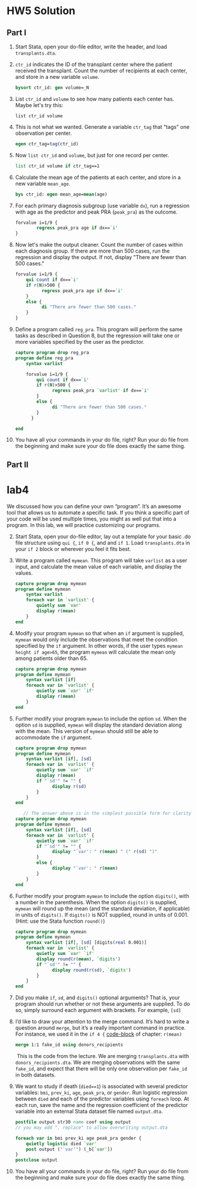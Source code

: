 ﻿# HW5 Solution

## Part I

1. Start Stata, open your do-file editor, write the header, and load `transplants.dta`.

2. `ctr_id` indicates the ID of the transplant center where the patient received the transplant. Count the number of recipients at each center, and store in a new variable `volume`.

   ```stata
   bysort ctr_id: gen volume=_N
   ```

3. List `ctr_id` and `volume` to see how many patients each center has. Maybe let's try this:

   `list ctr_id volume`

4. This is not what we wanted. Generate a variable `ctr_tag` that "tags" one observation per center.

   ```stata
   egen ctr_tag=tag(ctr_id)
   ```

5. Now `list ctr_id` and `volume`, but just for one record per center.

   ```stata
   list ctr_id volume if ctr_tag==1
   ```

6. Calculate the mean age of the patients at each center, and store in a new variable `mean_age`.

   ```stata
   bys ctr_id: egen mean_age=mean(age)
   ```

7. For each primary diagnosis subgroup (use variable `dx`), run a regression with age as the predictor and peak PRA (`peak_pra`) as the outcome.

   ```stata
   forvalue i=1/9 {
           regress peak_pra age if dx==`i'
   }
   ```

8. Now let's make the output cleaner. Count the number of cases within each diagnosis group. If there are more than 500 cases, run the regression and display the output. If not, display "There are fewer than 500 cases."

   ```stata
   forvalue i=1/9 {
       qui count if dx==`i'
       if r(N)>500 {
             regress peak_pra age if dx==`i'
       } 
       else {
             di "There are fewer than 500 cases."
       }
   }
   ```

9. Define a program called `reg_pra`. This program will perform the same tasks as described in Question 8, but the regression will take one or more variables specified by the user as the predictor.

   ```stata
   capture program drop reg_pra
   program define reg_pra
       syntax varlist
   
       forvalue i=1/9 {
           qui count if dx==`i'
           if r(N)>500 {
                 regress peak_pra `varlist' if dx==`i'
           } 
           else {
                 di "There are fewer than 500 cases."
           }
         }
   
   end
   ```

10. You have all your commands in your do file, right? Run your do file from the beginning and make sure your do file does exactly the same thing.

## Part II

# lab4

We discussed how you can define your own “program”. It’s an awesome tool that allows us to automate a specific task. If you think a specific part of your code will be used multiple times, you might as well put that into a program. In this lab, we will practice customizing our programs.

2. Start Stata, open your do-file editor, lay out a template for your basic .do file structure using `qui {`, `if 0 {`, and and `if 1`. Load `transplants.dta`  in your `if 2` block or wherever you feel it fits best.

3. Write a program called `mymean`. This program will take `varlist` as a user input, and calculate the mean value of each variable, and display the values.

   ```stata
   capture program drop mymean
   program define mymean
       syntax varlist
       foreach var in `varlist' {   
           quietly sum `var'
           display r(mean)
       }
   end
   
   ```

4. Modify your program `mymean` so that when an `if` argument is supplied, `mymean` would only include the observations that meet the condition specified by the `if` argument. In other words, if the user types `mymean height if age>65`, the program `mymean` will calculate the mean only among patients older than 65.

   ```stata
   capture program drop mymean
   program define mymean
       syntax varlist [if]
       foreach var in `varlist' {
           quietly sum `var' `if'
           display r(mean)
       }
   end
   ```

5. Further modify your program `mymean` to include the option `sd`. When the option `sd` is supplied, `mymean` will display the standard deviation along with the mean. This version of `mymean` should still be able to accommodate the `if` argument.

   ```stata
   capture program drop mymean
   program define mymean
       syntax varlist [if], [sd]
       foreach var in `varlist' {
           quietly sum `var' `if'
           display r(mean)
           if "`sd'" != "" {
                 display r(sd)
           }
       }
   end
   
      // The answer above is in the simplest possible form for clarity. In practice, I will arrange the outputs a little bit better.
   capture program drop mymean
   program define mymean
       syntax varlist [if], [sd]
       foreach var in `varlist' {
           quietly sum `var' `if'
           if "`sd'" != "" {
                 display "`var': " r(mean) " (" r(sd) ")"
           }
           else {
                 display "`var': " r(mean)
           }
       }
   end
   ```

6. Further modify your program `mymean` to include the option `digits()`, with a number in the parenthesis. When the option `digits()` is supplied, `mymean` will round up the mean (and the standard deviation, if applicable) in units of `digits()`. If `digits()` is NOT supplied, round in units of 0.001. (Hint: use the Stata function `round()`)

   ```stata
   capture program drop mymean
   program define mymean
       syntax varlist [if], [sd] [digits(real 0.001)]
       foreach var in `varlist' {
           quietly sum `var' `if'
           display round(r(mean), `digits')
           if "`sd'" != "" {
                 display round(r(sd), `digits')
           }
       }
   end
   ```

7. Did you make `if`, `sd`, and `digits()` optional arguments? That is, your program should run whether or not these arguments are supplied. To do so, simply surround each argument with brackets. For example, `[sd]`

8. I’d like to draw your attention to the merge command. It’s hard to write a question around `merge`, but it’s a really important command in practice. For instance, we used it in the `if 4 {` [code-block](https://jhustata.github.io/book/fff.html) of chapter: `r(mean)`

   ```stata
   merge 1:1 fake_id using donors_recipients
   ```
   
   ​        This is the code from the lecture. We are merging `transplants.dta` with `donors_recipients.dta`. We are merging observations with the same `fake_id`, and expect that there will be only one observation per `fake_id` in both datasets.
   
9. We want to study if death (`died==1`) is associated with several predictor variables: `bmi`, `prev_ki`, `age`, `peak_pra`, or `gender`. Run logistic regression between `died` and each of the predictor variables using `foreach` loop. At each run, save the name and the regression coefficient of the predictor variable into an external Stata dataset file named `output.dta`.

   ```stata
   postfile output str30 name coef using output
   // you may add ", replace" to allow overwriting output.dta
   
   foreach var in bmi prev_ki age peak_pra gender {
       quietly logistic died `var'
       post output ("`var'") (_b[`var'])
   }
   postclose output
   ```

10. You have all your commands in your do file, right? Run your do file from the beginning and make sure your do file does exactly the same thing.
